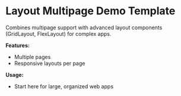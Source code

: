 # Layout Multipage Demo Template

Combines multipage support with advanced layout components (GridLayout, FlexLayout) for complex apps.

**Features:**
- Multiple pages
- Responsive layouts per page

**Usage:**
- Start here for large, organized web apps
